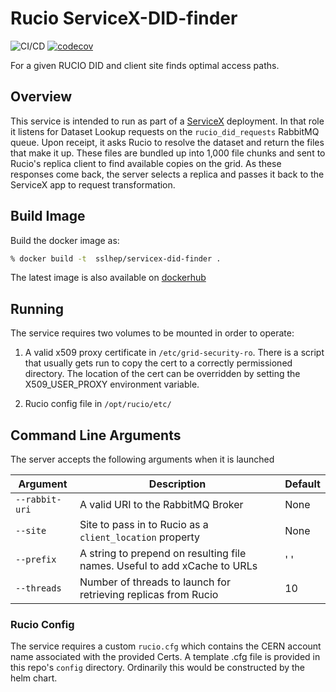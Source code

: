 # Rucio ServiceX-DID-finder

![CI/CD](https://github.com/ssl-hep/ServiceX-DID-finder/workflows/CI/CD/badge.svg)
[![codecov](https://codecov.io/gh/ssl-hep/ServiceX_DID_Finder_Rucio/branch/master/graph/badge.svg?token=xLpoqlrdE3)](https://codecov.io/gh/ssl-hep/ServiceX_DID_Finder_Rucio)

For a given RUCIO DID and client site finds optimal access paths.

## Overview

This service is intended to run as part of a [ServiceX](https://github.com/ssl-hep/ServiceX)
deployment. In that role it listens for Dataset Lookup requests on the
`rucio_did_requests` RabbitMQ queue. Upon receipt, it asks Rucio to resolve the
dataset and return the files that make it up. These files are bundled up into
1,000 file chunks and sent to Rucio's replica client to find available copies
on the grid. As these responses come back, the server selects a replica and
passes it back to the ServiceX app to request transformation.

## Build Image

Build the docker image as:

```bash
% docker build -t  sslhep/servicex-did-finder .
```

The latest image is also available on [dockerhub](https://cloud.docker.com/u/sslhep/repository/docker/sslhep/servicex-did-finder)

## Running

The service requires two volumes to be mounted in order to operate:

1. A valid x509 proxy certificate in `/etc/grid-security-ro`.
There is a script that usually gets run to copy the cert to a correctly permissioned
directory. The location of the cert can be overridden by setting the X509_USER_PROXY
environment variable.

2. Rucio config file in `/opt/rucio/etc/`

## Command Line Arguments

The server accepts the following arguments when it is launched

|Argument       |Description                                                                |Default   |
|---------------|---------------------------------------------------------------------------|----------|
|`--rabbit-uri` | A valid URI to the RabbitMQ Broker                                        | None     |
| `--site`      | Site to pass in to Rucio as a `client_location` property                  | None     |
| `--prefix`    | A string to prepend on resulting file names. Useful to add xCache to URLs | ' '      |
| `--threads`   | Number of threads to launch for retrieving replicas from Rucio            |  10      |

### Rucio Config

The service requires a custom `rucio.cfg` which contains the CERN account name
associated with the provided Certs. A template .cfg file is provided in this
repo's `config` directory. Ordinarily this would be constructed by the helm chart.
